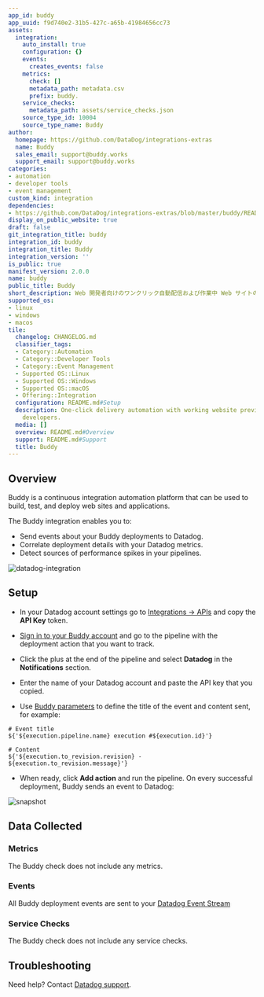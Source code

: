 ```yaml
---
app_id: buddy
app_uuid: f9d740e2-31b5-427c-a65b-41984656cc73
assets:
  integration:
    auto_install: true
    configuration: {}
    events:
      creates_events: false
    metrics:
      check: []
      metadata_path: metadata.csv
      prefix: buddy.
    service_checks:
      metadata_path: assets/service_checks.json
    source_type_id: 10004
    source_type_name: Buddy
author:
  homepage: https://github.com/DataDog/integrations-extras
  name: Buddy
  sales_email: support@buddy.works
  support_email: support@buddy.works
categories:
- automation
- developer tools
- event management
custom_kind: integration
dependencies:
- https://github.com/DataDog/integrations-extras/blob/master/buddy/README.md
display_on_public_website: true
draft: false
git_integration_title: buddy
integration_id: buddy
integration_title: Buddy
integration_version: ''
is_public: true
manifest_version: 2.0.0
name: buddy
public_title: Buddy
short_description: Web 開発者向けのワンクリック自動配信および作業中 Web サイトのプレビュー機能。
supported_os:
- linux
- windows
- macos
tile:
  changelog: CHANGELOG.md
  classifier_tags:
  - Category::Automation
  - Category::Developer Tools
  - Category::Event Management
  - Supported OS::Linux
  - Supported OS::Windows
  - Supported OS::macOS
  - Offering::Integration
  configuration: README.md#Setup
  description: One-click delivery automation with working website previews for web
    developers.
  media: []
  overview: README.md#Overview
  support: README.md#Support
  title: Buddy
---
```


<!--  SOURCED FROM https://github.com/DataDog/integrations-extras -->


## Overview
Buddy is a continuous integration automation platform that can be used to build, test, and deploy web sites and applications. 

The Buddy integration enables you to:

- Send events about your Buddy deployments to Datadog.
- Correlate deployment details with your Datadog metrics.
- Detect sources of performance spikes in your pipelines.

![datadog-integration][1]

## Setup

- In your Datadog account settings go to [Integrations -> APIs][2] and copy the **API Key** token.

- [Sign in to your Buddy account][3] and go to the pipeline with the deployment action that you want to track.

- Click the plus at the end of the pipeline and select **Datadog** in the **Notifications** section.

- Enter the name of your Datadog account and paste the API key that you copied.

- Use [Buddy parameters][4] to define the title of the event and content sent, for example:

```text
# Event title
${'${execution.pipeline.name} execution #${execution.id}'}

# Content
${'${execution.to_revision.revision} - ${execution.to_revision.message}'}
```

- When ready, click **Add action** and run the pipeline. On every successful deployment, Buddy sends an event to Datadog:

![snapshot][5]

## Data Collected

### Metrics

The Buddy check does not include any metrics.

### Events

All Buddy deployment events are sent to your [Datadog Event Stream][6]

### Service Checks

The Buddy check does not include any service checks.

## Troubleshooting

Need help? Contact [Datadog support][7].

[1]: https://raw.githubusercontent.com/DataDog/integrations-extras/master/buddy/images/datadog-integration.png
[2]: https://app.datadoghq.com/organization-settings/api-keys
[3]: https://app.buddy.works/login
[4]: https://buddy.works/knowledge/deployments/what-parameters-buddy-use
[5]: https://raw.githubusercontent.com/DataDog/integrations-extras/master/buddy/images/snapshot.png
[6]: https://docs.datadoghq.com/ja/events/
[7]: https://docs.datadoghq.com/ja/help/